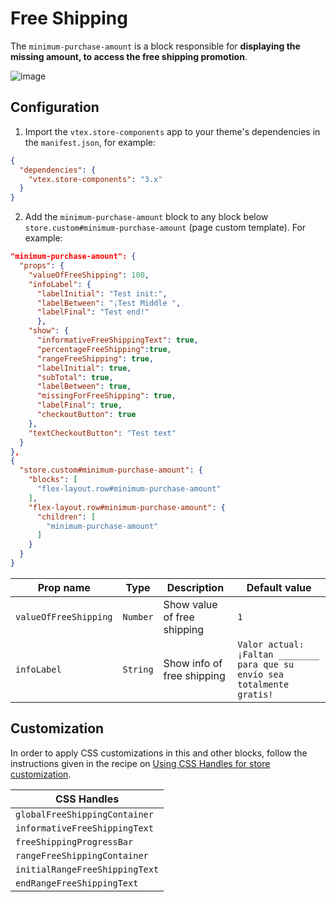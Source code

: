 # Free Shipping

The `minimum-purchase-amount` is a block responsible for **displaying the missing amount, to access the free shipping promotion**.

![image](https://user-images.githubusercontent.com/17678382/101309181-c081c500-3819-11eb-8927-c1db3dab5f96.PNG)

## Configuration

1. Import the `vtex.store-components` app to your theme's dependencies in the `manifest.json`, for example:

```json
{
  "dependencies": {
    "vtex.store-components": "3.x"
  }
}
```

2. Add the `minimum-purchase-amount` block to any block below `store.custom#minimum-purchase-amount` (page custom template). For example:

```json
"minimum-purchase-amount": {
  "props": {
    "valueOfFreeShipping": 100,
    "infoLabel": {
      "labelInitial": "Test init:",
      "labelBetween": "¡Test Middle ",
      "labelFinal": "Test end!"
      },
    "show": {
      "informativeFreeShippingText": true,
      "percentageFreeShipping":true,
      "rangeFreeShipping": true,
      "labelInitial": true,
      "subTotal": true,
      "labelBetween": true,
      "missingForFreeShipping": true,
      "labelFinal": true,
      "checkoutButton": true
    },
    "textCheckoutButton": "Test text"
  }
},
{
  "store.custom#minimum-purchase-amount": {
    "blocks": [
      "flex-layout.row#minimum-purchase-amount"
    ],
    "flex-layout.row#minimum-purchase-amount": {
      "children": [
        "minimum-purchase-amount"
      ]
    }
  }
}
```

| Prop name | Type | Description | Default value |
| --- | --- | --- | ---| 
| `valueOfFreeShipping` | `Number` | Show value of free shipping | `1` |
| `infoLabel` | `String` | Show info of free shipping | `Valor actual: ¡Faltan ________ para que su envío sea totalmente gratis!` |


## Customization

In order to apply CSS customizations in this and other blocks, follow the instructions given in the recipe on [Using CSS Handles for store customization](https://vtex.io/docs/recipes/style/using-css-handles-for-store-customization).

| CSS Handles |
| --- |
| `globalFreeShippingContainer` |
| `informativeFreeShippingText` |
| `freeShippingProgressBar` |
| `rangeFreeShippingContainer` |
| `initialRangeFreeShippingText` |
| `endRangeFreeShippingText` |